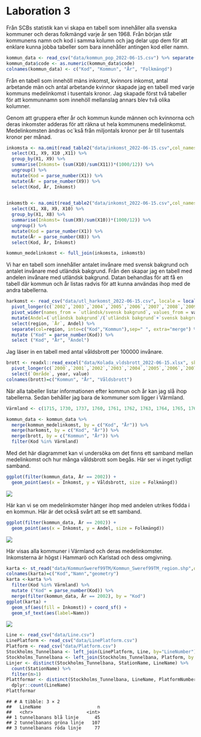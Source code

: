 Laboration 3
================

Från SCBs statistik kan vi skapa en tabell som innehåller alla svenska
kommuner och deras folkmängd varje år sen 1968. Från början står
kommunens namn och kod i samma kolumn och jag delar upp dem för att
enklare kunna jobba tabeller som bara innehåller antingen kod eller
namn.

``` r
kommun_data <- read_csv("data/kommun_pop_2022-06-15.csv") %>% separate(col=region, into=c("code","name"),sep=" ", extra="merge")
kommun_data$code <- as.numeric(kommun_data$code)
colnames(kommun_data) <- c("Kod", "Kommun", "År", "Folkmängd")
```

Från en tabell som innehöll mäns inkomst, kvinnors inkomst, antal
arbetande män och antal arbetande kvinnor skapade jag en tabell med
varje kommuns medelinkomst i tusentals kronor. Jag skapade först två
tabeller för att kommunnamn som innehöll mellanslag annars blev två
olika kolumner.

Genom att gruppera efter år och kommun kunde männen och kvinnorna och
deras inkomster adderas för att räkna ut hela kommunens medelinkomst.
Medelinkomsten ändras oc´kså från miljontals kronor per år till
tusentals kronor per månad.

``` r
inkomsta <- na.omit(read_table2("data/inkomst_2022-06-15.csv",col_names = FALSE, locale = locale(encoding = "WINDOWS-1252"),skip = 1)) %>%
  select(X1, X9, X10 ,X11) %>%
  group_by(X1, X9) %>%
  summarise(Inkomst= (sum(X10)/sum(X11))*(1000/12)) %>%
  ungroup() %>% 
  mutate(Kod = parse_number(X1)) %>%
  mutate(År = parse_number(X9)) %>%
  select(Kod, År, Inkomst)

  
inkomstb <- na.omit(read_table2("data/inkomst_2022-06-15.csv",col_names = FALSE, locale = locale(encoding = "WINDOWS-1252"),skip = 45)) %>%
  select(X1, X8, X9, X10) %>%
  group_by(X1, X8) %>%
  summarise(Inkomst= (sum(X9)/sum(X10))*(1000/12)) %>%
  ungroup() %>% 
  mutate(Kod = parse_number(X1)) %>%
  mutate(År = parse_number(X8)) %>%
  select(Kod, År, Inkomst)

kommun_medelinkomst <- full_join(inkomsta, inkomstb)
```

Vi har en tabell som innehåller antalet invånare med svensk bakgrund och
antalet invånare med utländsk bakgrund. Från den skapar jag en tabell
med andelen invånare med utländsk bakgrund. Datan behandlas för att få
en tabell där kommun och år listas radvis för att kunna användas ihop
med de andra tabellerna.

``` r
harkomst <- read_csv("data/utl_harkomst_2022-06-15.csv", locale = locale(encoding = "WINDOWS-1252"),skip = 1) %>%
  pivot_longer(c(`2002`,`2003`,`2004`,`2005`,`2006`,`2007`,`2008`,`2009`,`2010`,`2011`,`2012`,`2013`,`2014`,`2015`,`2016`,`2017`,`2018`,`2019`,`2020`,`2021`), names_to = 'År') %>%
  pivot_wider(names_from = `utländsk/svensk bakgrund`, values_from = value) %>%
  mutate(Andel=(`utländsk bakgrund`/(`utländsk bakgrund`+`svensk bakgrund`))*100) %>%
  select(region, `År`, Andel) %>%
  separate(col=region, into=c("Kod","Kommun"),sep=" ", extra="merge") %>%
  mutate ("Kod" = parse_number(Kod)) %>%
  select ("Kod", "År", "Andel")
```

Jag läser in en tabell med antal våldsbrott per 100000 invånare.

``` r
brott <- readxl::read_excel("data/Kolada_vldsbrott_2022-06-15.xlsx", skip = 1)[-c(1),] %>%
  pivot_longer(c(`2000`,`2001`,`2002`,`2003`,`2004`,`2005`,`2006`,`2007`,`2008`,`2009`,`2010`,`2011`,`2012`,`2013`,`2014`,`2015`,`2016`,`2017`,`2018`,`2019`,`2020`,`2021`) ,names_to = 'year') %>%
  select(`Område`, year, value)
colnames(brott)=c("Kommun", "År", "Våldsbrott")
```

När alla tabeller listar informationen efter kommun och år kan jag slå
ihop tabellerna. Sedan behåller jag bara de kommuner som ligger i
Värmland.

``` r
Värmland <- c(1715, 1730, 1737, 1760, 1761, 1762, 1763, 1764, 1765, 1766, 1780, 1781, 1782, 1783, 1784, 1785)

kommun_data <- kommun_data %>% 
  merge(kommun_medelinkomst, by = c("Kod", "År")) %>% 
  merge(harkomst, by = c("Kod", "År")) %>%
  merge(brott, by = c("Kommun", "År")) %>%
  filter(Kod %in% Värmland)
```

Med det här diagrammet kan vi undersöka om det finns ett samband mellan
medelinkomst och hur många våldsbrott som begås. Här ser vi inget
tydligt samband.

``` r
ggplot(filter(kommun_data, År == 2002)) +
  geom_point(aes(x = Inkomst, y = Våldsbrott, size = Folkmängd))
```

![](laboration3_files/figure-gfm/unnamed-chunk-6-1.png)<!-- -->

Här kan vi se om medelinkomster hänger ihop med andelen utrikes födda i
en kommun. Här är det också svårt att se ett samband.

``` r
ggplot(filter(kommun_data, År == 2002)) +
  geom_point(aes(x = Inkomst, y = Andel, size = Folkmängd))
```

![](laboration3_files/figure-gfm/unnamed-chunk-7-1.png)<!-- -->

Här visas alla kommuner i Värmland och deras medelinkomster. Inkomsterna
är högst i Hammarö och Karlstad och dess omgivning.

``` r
karta <- st_read("data/KommunSweref99TM/Kommun_Sweref99TM_region.shp",quiet = TRUE)
colnames(karta)=c("Kod","Namn","geometry")
karta <-karta %>%
  filter(Kod %in% Värmland) %>%
  mutate ("Kod" = parse_number(Kod)) %>%
  merge(filter(kommun_data, År == 2002), by = "Kod")
ggplot(karta) + 
  geom_sf(aes(fill = Inkomst)) + coord_sf() + 
  geom_sf_text(aes(label=Namn)) 
```

![](laboration3_files/figure-gfm/unnamed-chunk-8-1.png)<!-- -->

``` r
Line <- read_csv("data/Line.csv")
LinePlatform <- read_csv("data/LinePlatform.csv")
Platform <- read_csv("data/Platform.csv")
Stockholms_Tunnelbana <- left_join(LinePlatform, Line, by="LineNumber") 
Stockholms_Tunnelbana <- left_join(Stockholms_Tunnelbana, Platform, by = "PlatformNumber")
Linjer <- distinct(Stockholms_Tunnelbana, StationName, LineName) %>%
  count(StationName) %>% 
  filter(n>1)
Plattformar <- distinct(Stockholms_Tunnelbana, LineName, PlatformNumber) %>%
  dplyr::count(LineName)
Plattformar
```

    ## # A tibble: 3 × 2
    ##   LineName                     n
    ##   <chr>                    <int>
    ## 1 tunnelbanans blå linje      45
    ## 2 tunnelbanans gröna linje   107
    ## 3 tunnelbanans röda linje     77
